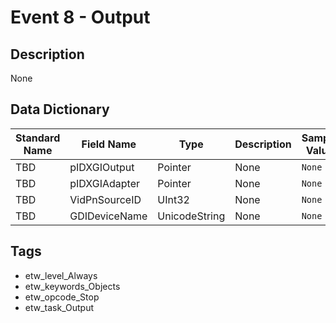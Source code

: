 # Event 8 - Output

## Description
None

## Data Dictionary
|Standard Name|Field Name|Type|Description|Sample Value|
|---|---|---|---|---|
|TBD|pIDXGIOutput|Pointer|None|`None`|
|TBD|pIDXGIAdapter|Pointer|None|`None`|
|TBD|VidPnSourceID|UInt32|None|`None`|
|TBD|GDIDeviceName|UnicodeString|None|`None`|

## Tags
* etw_level_Always
* etw_keywords_Objects
* etw_opcode_Stop
* etw_task_Output